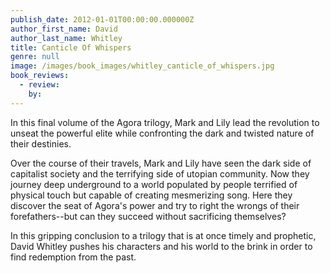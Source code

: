 ```yaml
---
publish_date: 2012-01-01T00:00:00.000000Z
author_first_name: David
author_last_name: Whitley
title: Canticle Of Whispers
genre: null
image: /images/book_images/whitley_canticle_of_whispers.jpg
book_reviews:
  - review: 
    by: 
---
```

In this final volume of the Agora trilogy, Mark and Lily lead the revolution to unseat the powerful elite while confronting the dark and twisted nature of their destinies.

Over the course of their travels, Mark and Lily have seen the dark side of capitalist society and the terrifying side of utopian community. Now they journey deep underground to a world populated by people terrified of physical touch but capable of creating mesmerizing song. Here they discover the seat of Agora's power and try to right the wrongs of their forefathers--but can they succeed without sacrificing themselves?

In this gripping conclusion to a trilogy that is at once timely and prophetic, David Whitley pushes his characters and his world to the brink in order to find redemption from the past.